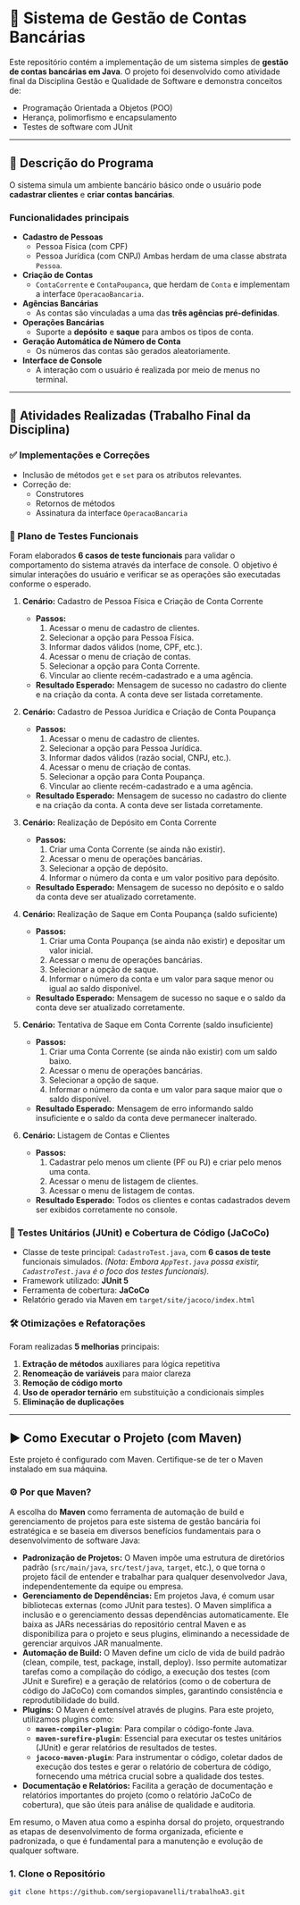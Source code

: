 # 🏦 Sistema de Gestão de Contas Bancárias

Este repositório contém a implementação de um sistema simples de **gestão de contas bancárias em Java**.
O projeto foi desenvolvido como atividade final da Disciplina Gestão e Qualidade de Software e demonstra conceitos de:

- Programação Orientada a Objetos (POO)
- Herança, polimorfismo e encapsulamento
- Testes de software com JUnit

---

## 📌 Descrição do Programa

O sistema simula um ambiente bancário básico onde o usuário pode **cadastrar clientes** e **criar contas bancárias**.

### Funcionalidades principais

-   **Cadastro de Pessoas**
    -   Pessoa Física (com CPF)
    -   Pessoa Jurídica (com CNPJ)
        Ambas herdam de uma classe abstrata `Pessoa`.
-   **Criação de Contas**
    -   `ContaCorrente` e `ContaPoupanca`, que herdam de `Conta` e implementam a interface `OperacaoBancaria`.
-   **Agências Bancárias**
    -   As contas são vinculadas a uma das **três agências pré-definidas**.
-   **Operações Bancárias**
    -   Suporte a **depósito** e **saque** para ambos os tipos de conta.
-   **Geração Automática de Número de Conta**
    -   Os números das contas são gerados aleatoriamente.
-   **Interface de Console**
    -   A interação com o usuário é realizada por meio de menus no terminal.

---

## 📘 Atividades Realizadas (Trabalho Final da Disciplina)

### ✅ Implementações e Correções

-   Inclusão de métodos `get` e `set` para os atributos relevantes.
-   Correção de:
    -   Construtores
    -   Retornos de métodos
    -   Assinatura da interface `OperacaoBancaria`

### 🧪 Plano de Testes Funcionais

Foram elaborados **6 casos de teste funcionais** para validar o comportamento do sistema através da interface de console. O objetivo é simular interações do usuário e verificar se as operações são executadas conforme o esperado.

1.  **Cenário:** Cadastro de Pessoa Física e Criação de Conta Corrente
    * **Passos:**
        1.  Acessar o menu de cadastro de clientes.
        2.  Selecionar a opção para Pessoa Física.
        3.  Informar dados válidos (nome, CPF, etc.).
        4.  Acessar o menu de criação de contas.
        5.  Selecionar a opção para Conta Corrente.
        6.  Vincular ao cliente recém-cadastrado e a uma agência.
    * **Resultado Esperado:** Mensagem de sucesso no cadastro do cliente e na criação da conta. A conta deve ser listada corretamente.

2.  **Cenário:** Cadastro de Pessoa Jurídica e Criação de Conta Poupança
    * **Passos:**
        1.  Acessar o menu de cadastro de clientes.
        2.  Selecionar a opção para Pessoa Jurídica.
        3.  Informar dados válidos (razão social, CNPJ, etc.).
        4.  Acessar o menu de criação de contas.
        5.  Selecionar a opção para Conta Poupança.
        6.  Vincular ao cliente recém-cadastrado e a uma agência.
    * **Resultado Esperado:** Mensagem de sucesso no cadastro do cliente e na criação da conta. A conta deve ser listada corretamente.

3.  **Cenário:** Realização de Depósito em Conta Corrente
    * **Passos:**
        1.  Criar uma Conta Corrente (se ainda não existir).
        2.  Acessar o menu de operações bancárias.
        3.  Selecionar a opção de depósito.
        4.  Informar o número da conta e um valor positivo para depósito.
    * **Resultado Esperado:** Mensagem de sucesso no depósito e o saldo da conta deve ser atualizado corretamente.

4.  **Cenário:** Realização de Saque em Conta Poupança (saldo suficiente)
    * **Passos:**
        1.  Criar uma Conta Poupança (se ainda não existir) e depositar um valor inicial.
        2.  Acessar o menu de operações bancárias.
        3.  Selecionar a opção de saque.
        4.  Informar o número da conta e um valor para saque menor ou igual ao saldo disponível.
    * **Resultado Esperado:** Mensagem de sucesso no saque e o saldo da conta deve ser atualizado corretamente.

5.  **Cenário:** Tentativa de Saque em Conta Corrente (saldo insuficiente)
    * **Passos:**
        1.  Criar uma Conta Corrente (se ainda não existir) com um saldo baixo.
        2.  Acessar o menu de operações bancárias.
        3.  Selecionar a opção de saque.
        4.  Informar o número da conta e um valor para saque maior que o saldo disponível.
    * **Resultado Esperado:** Mensagem de erro informando saldo insuficiente e o saldo da conta deve permanecer inalterado.

6.  **Cenário:** Listagem de Contas e Clientes
    * **Passos:**
        1.  Cadastrar pelo menos um cliente (PF ou PJ) e criar pelo menos uma conta.
        2.  Acessar o menu de listagem de clientes.
        3.  Acessar o menu de listagem de contas.
    * **Resultado Esperado:** Todos os clientes e contas cadastrados devem ser exibidos corretamente no console.

### 🧷 Testes Unitários (JUnit) e Cobertura de Código (JaCoCo)

-   Classe de teste principal: `CadastroTest.java`, com **6 casos de teste** funcionais simulados.
    *(Nota: Embora `AppTest.java` possa existir, `CadastroTest.java` é o foco dos testes funcionais).*
-   Framework utilizado: **JUnit 5**
-   Ferramenta de cobertura: **JaCoCo**
-   Relatório gerado via Maven em `target/site/jacoco/index.html`

### 🛠️ Otimizações e Refatorações

Foram realizadas **5 melhorias** principais:
1.  **Extração de métodos** auxiliares para lógica repetitiva
2.  **Renomeação de variáveis** para maior clareza
3.  **Remoção de código morto**
4.  **Uso de operador ternário** em substituição a condicionais simples
5.  **Eliminação de duplicações**

---

## ▶️ Como Executar o Projeto (com Maven)

Este projeto é configurado com Maven. Certifique-se de ter o Maven instalado em sua máquina.

### ⚙️ Por que Maven?

A escolha do **Maven** como ferramenta de automação de build e gerenciamento de projetos para este sistema de gestão bancária foi estratégica e se baseia em diversos benefícios fundamentais para o desenvolvimento de software Java:

* **Padronização de Projetos:** O Maven impõe uma estrutura de diretórios padrão (`src/main/java`, `src/test/java`, `target`, etc.), o que torna o projeto fácil de entender e trabalhar para qualquer desenvolvedor Java, independentemente da equipe ou empresa.
* **Gerenciamento de Dependências:** Em projetos Java, é comum usar bibliotecas externas (como JUnit para testes). O Maven simplifica a inclusão e o gerenciamento dessas dependências automaticamente. Ele baixa as JARs necessárias do repositório central Maven e as disponibiliza para o projeto e seus plugins, eliminando a necessidade de gerenciar arquivos JAR manualmente.
* **Automação de Build:** O Maven define um ciclo de vida de build padrão (clean, compile, test, package, install, deploy). Isso permite automatizar tarefas como a compilação do código, a execução dos testes (com JUnit e Surefire) e a geração de relatórios (como o de cobertura de código do JaCoCo) com comandos simples, garantindo consistência e reprodutibilidade do build.
* **Plugins:** O Maven é extensível através de plugins. Para este projeto, utilizamos plugins como:
    * **`maven-compiler-plugin`**: Para compilar o código-fonte Java.
    * **`maven-surefire-plugin`**: Essencial para executar os testes unitários (JUnit) e gerar relatórios de resultados de testes.
    * **`jacoco-maven-plugin`**: Para instrumentar o código, coletar dados de execução dos testes e gerar o relatório de cobertura de código, fornecendo uma métrica crucial sobre a qualidade dos testes.
* **Documentação e Relatórios:** Facilita a geração de documentação e relatórios importantes do projeto (como o relatório JaCoCo de cobertura), que são úteis para análise de qualidade e auditoria.

Em resumo, o Maven atua como a espinha dorsal do projeto, orquestrando as etapas de desenvolvimento de forma organizada, eficiente e padronizada, o que é fundamental para a manutenção e evolução de qualquer software.

### 1. Clone o Repositório

```bash
git clone https://github.com/sergiopavanelli/trabalhoA3.git